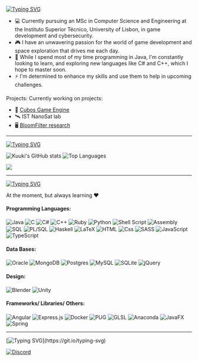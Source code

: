 [![Typing SVG](https://readme-typing-svg.demolab.com?font=Handjet&weight=435&size=35&pause=1000&color=E67493&center=true&vCenter=true&width=435&lines=Hi+and+welcome+to+my+GitHub+page!+%5E%5E)](https://git.io/typing-svg)

- 💻 Currently pursuing an MSc in Computer Science and Engineering at the Instituto Superior Técnico, University of Lisbon, in game development and cybersecurity.
- 🎮 I have an unwavering passion for the world of game development and space exploration that drives me each day. 
- 🌿 While I spend most of my time programming in Java, I'm constantly looking to learn, and exploring new languages ​​like C# and C++, which I hope to master soon.
- ⚡ I'm determined to enhance my skills and use them to help in upcoming challenges.

####
 Projects:
Currently working on projects:
- 🧊 [Cubos Game Engine](https://github.com/GameDevTecnico/cubos)
- 🛰️ IST NanoSat lab 
- 🖥️ [BloomFilter research](https://github.com/vvcogo/java-longfastbloomfilter/tree/dev)

---
[![Typing SVG](https://readme-typing-svg.demolab.com?font=Handjet&weight=435&size=30&pause=1000&color=E67493&width=435&lines=Stats)](https://git.io/typing-svg)

![Kuuki's GitHub stats](https://github-readme-stats.vercel.app/api?username=kuukitenshi&show_icons=true&theme=dracula&card_width=400)  ![Top Languages](https://github-readme-stats.vercel.app/api/top-langs/?username=kuukitenshi&layout=compact&theme=dracula&wheight=center&langs_count=10&card_width=400)

![](https://komarev.com/ghpvc/?username=kuukitenshi&style=square&color=dd6387)

---
[![Typing SVG](https://readme-typing-svg.demolab.com?font=Handjet&weight=435&size=30&pause=1000&color=E67493&width=435&lines=Technologies)](https://git.io/typing-svg)

At the moment, but always learning ❤️ 

#### Programming Languages:
<p>
   <img alt="Java" align= center src="https://img.shields.io/badge/Java-ED8B00?style=for-the-badge&logo=mocha&logoColor=white" />
   <img alt="C" align= center src="https://img.shields.io/badge/C-00599C?style=for-the-badge&logo=c&logoColor=white" />
   <img alt="C#"  align= center src="https://img.shields.io/badge/c%23-%23239120.svg?style=for-the-badge&logo=c-sharp&logoColor=white" />
   <img alt="C++"  align= center src="https://img.shields.io/badge/c++-%2300599C.svg?style=for-the-badge&logo=c%2B%2B&logoColor=white" />
   <img alt="Ruby"  align= center src="https://img.shields.io/badge/Ruby-CC342D?logo=ruby&logoColor=white&style=for-the-badge" />
   <img alt="Python"  align= center src="https://img.shields.io/badge/Python-14354C?style=for-the-badge&logo=python&logoColor=white" />
   <img alt="Shell Script"  align= center src ="https://img.shields.io/badge/shell_script-%23121011.svg?style=for-the-badge&logo=gnu-bash&logoColor=white" />
   <img alt="Assembly"  align= center src="https://img.shields.io/badge/Assembly-3776AB?style=for-the-badge&logo=&logoColor=white" />
   <img alt="SQL"  align= center src="https://img.shields.io/badge/SQL-4EA94B?style=for-the-badge&logo=&logoColor=white" />
   <img alt="PL/SQL"  align= center src="https://img.shields.io/badge/PLSQL-CC342D?style=for-the-badge&logo=oracle&logoColor=black" />
   <img alt="Haskell"  align= center src="https://img.shields.io/badge/Haskell-5e5086?style=for-the-badge&logo=haskell&logoColor=white" />  

   <img alt="LaTeX"  align= center src="https://img.shields.io/badge/latex-%23008080.svg?style=for-the-badge&logo=latex&logoColor=white" /> 
   
   <img alt="HTML"  align= center src="https://img.shields.io/badge/HTML-E34F26?logo=html5&logoColor=white&style=for-the-badge" />
   <img alt="Css"  align= center src="https://img.shields.io/badge/CSS-1E8CBE?logo=css3&logoColor=white&style=for-the-badge" />
   <img alt="SASS"  align= center src="https://img.shields.io/badge/SASS-hotpink.svg?style=for-the-badge&logo=SASS&logoColor=white" />
   <img alt="JavaScript"  align= center src="https://img.shields.io/badge/JavaScript-323330?style=for-the-badge&logo=javascript&logoColor=F7DF1E" />
   <img alt="TypeScript"  align= center src="https://img.shields.io/badge/typescript-%23007ACC.svg?style=for-the-badge&logo=typescript&logoColor=white" />
</p>

#### Data Bases:
<p>
   <img alt="Oracle"  align= center src="https://img.shields.io/badge/Oracle%20DB-CC342D?style=for-the-badge&logo=Oracle&logoColor=white" />  
   <img alt="MongoDB"  align= center src="https://img.shields.io/badge/MongoDB-%234ea94b.svg?style=for-the-badge&logo=mongodb&logoColor=white" />
   <img alt="Postgres"  align= center src="https://img.shields.io/badge/postgres-%23316192.svg?style=for-the-badge&logo=postgresql&logoColor=white" />
   <img alt="MySQL"  align= center src="https://img.shields.io/badge/mysql-4479A1.svg?style=for-the-badge&logo=mysql&logoColor=white" />
   <img alt="SQLite"  align= center src="https://img.shields.io/badge/sqlite-%2307405e.svg?style=for-the-badge&logo=sqlite&logoColor=white" />
   <img alt="jQuery"  align= center src="https://img.shields.io/badge/jquery-%230769AD.svg?style=for-the-badge&logo=jquery&logoColor=white" />
</p>

#### Design:
<p>
   <img alt="Blender"  align= center src="https://img.shields.io/badge/blender-%23F5792A.svg?style=for-the-badge&logo=blender&logoColor=white" />
   <img alt="Unity"  align= center src="https://img.shields.io/badge/Unity-100000?style=for-the-badge&logo=unity&logoColor=white" />
</p>

#### Frameworks/ Libraries/ Others:
<p>
   <img alt="Angular"  align= center src="https://img.shields.io/badge/angular-%23DD0031.svg?style=for-the-badge&logo=angular&logoColor=white" />
   <img alt="Express.js"  align= center src="https://img.shields.io/badge/express.js-%23404d59.svg?style=for-the-badge&logo=express&logoColor=%2361DAFB" />
   <img alt="Docker"  align= center src="https://img.shields.io/badge/docker-%230db7ed.svg?style=for-the-badge&logo=docker&logoColor=white" />
   <img alt="PUG"  align= center src="https://img.shields.io/badge/Pug-FFF?style=for-the-badge&logo=pug&logoColor=A86454" />
   <img alt="GLSL"  align= center src="https://img.shields.io/badge/GLSL-A435F0?style=for-the-badge&logoColor=white" />
   <img alt="Anaconda"  align= center src="https://img.shields.io/badge/Anaconda-%2344A833.svg?style=for-the-badge&logo=anaconda&logoColor=white" />
   <img alt="JavaFX"  align= center src="https://img.shields.io/badge/javafx-%23FF0000.svg?style=for-the-badge&logo=javafx&logoColor=white" />
   <img alt="Spring"  align= center src="https://img.shields.io/badge/Spring-6DB33F?style=for-the-badge&logo=spring&logoColor=white" />
</p>

---

[![Typing SVG](https://readme-typing-svg.demolab.com?font=Handjet&weight=435&size=28&pause=1000&color=2DCCE6&width=435&lines=Send+me+a+message!)](https://git.io/typing-svg)
<!-- ![brand_java_icon_158844](https://user-images.githubusercontent.com/109172968/209063536-4d091f2c-129b-4572-92b9-55783f2d53df.png) -->

<p>
  <!-- <a href="https://www.linkedin.com/in/laura-cunha-28840a245/">
    <img alt="Linkedin" src="https://img.shields.io/badge/linkedin-007785?logo=linkedin&logoColor=white&style=for-the-badge" />
  </a>-->
  <a href="https://discord.com/users/588831158645686418">
    <img alt="Discord" src="https://img.shields.io/badge/Discord-7289DA?style=for-the-badge&logo=discord&logoColor=white" />
  </a>
 </p>

 
